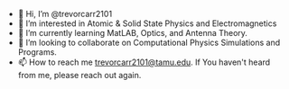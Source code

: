 - 👋 Hi, I’m @trevorcarr2101
- 👀 I’m interested in Atomic & Solid State Physics and Electromagnetics
- 🌱 I’m currently learning MatLAB, Optics, and Antenna Theory.
- 💞️ I’m looking to collaborate on Computational Physics Simulations and Programs.
- 📫 How to reach me trevorcarr2101@tamu.edu. If You haven't heard from me, please reach out again.

<!---
trevorcarr2101/trevorcarr2101 is a ✨ special ✨ repository because its `README.md` (this file) appears on your GitHub profile.
You can click the Preview link to take a look at your changes.
--->
